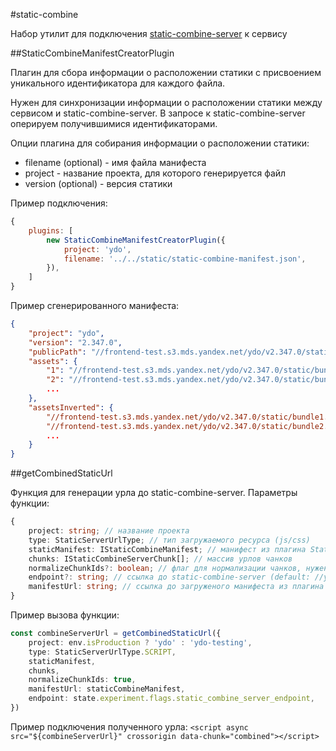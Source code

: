#static-combine

Набор утилит для подключения [static-combine-server](https://st.yandex-team.ru/YDO-9061) к сервису

##StaticCombineManifestCreatorPlugin

Плагин для сбора информации о расположении статики с присвоением уникального идентификатора для каждого файла.

Нужен для синхронизации информации о расположении статики между сервисом и static-combine-server. В запросе к static-combine-server оперируем получившимися идентификаторами.

Опции плагина для собирания информации о расположении статики:
 * filename (optional) - имя файла манифеста
 * project - название проекта, для которого генерируется файл
 * version (optional) - версия статики

Пример подключения:
```javascript
{
    plugins: [
        new StaticCombineManifestCreatorPlugin({
            project: 'ydo',
            filename: '../../static/static-combine-manifest.json',
        }),
    ]
}
```

Пример сгенерированного манифеста:
```json
{
    "project": "ydo",
    "version": "2.347.0",
    "publicPath": "//frontend-test.s3.mds.yandex.net/ydo/v2.347.0/static/",
    "assets": {
        "1": "//frontend-test.s3.mds.yandex.net/ydo/v2.347.0/static/bundle1.js",
        "2": "//frontend-test.s3.mds.yandex.net/ydo/v2.347.0/static/bundle2.js",
        ...
    },
    "assetsInverted": {
        "//frontend-test.s3.mds.yandex.net/ydo/v2.347.0/static/bundle1.js": "1",
        "//frontend-test.s3.mds.yandex.net/ydo/v2.347.0/static/bundle2.js": "2",
        ...
    }
}
```

##getCombinedStaticUrl

Функция для генерации урла до static-combine-server.
Параметры функции:
```typescript
{
    project: string; // название проекта
    type: StaticServerUrlType; // тип загружаемого ресурса (js/css)
    staticManifest: IStaticCombineManifest; // манифест из плагина StaticCombineManifestCreatorPlugin
    chunks: IStaticCombineServerChunk[]; // массив урлов чанков
    normalizeChunkIds?: boolean; // флаг для нормализации чанков, нужен для js чанков
    endpoint?: string; // ссылка до static-combine-server (default: //yastatic.net/static-combine-server)
    manifestUrl: string; // ссылка до загруженого манифеста из плагина StaticCombineManifestCreatorPlugin
}
```

Пример вызова функции:
```typescript
const combineServerUrl = getCombinedStaticUrl({
    project: env.isProduction ? 'ydo' : 'ydo-testing',
    type: StaticServerUrlType.SCRIPT,
    staticManifest,
    chunks,
    normalizeChunkIds: true,
    manifestUrl: staticCombineManifest,
    endpoint: state.experiment.flags.static_combine_server_endpoint,
})
```

Пример подключения полученного урла: `<script async src="${combineServerUrl}" crossorigin data-chunk="combined"></script>`
